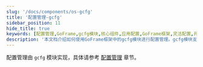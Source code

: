```yaml
---
slug: '/docs/components/os-gcfg'
title: '配置管理-gcfg'
sidebar_position: 11
hide_title: true
keywords: [配置管理,GoFrame,gcfg模块,核心组件,应用配置,GoFrame框架,灵活配置,开发框架,系统配置,配置文件]
description: '本文档介绍如何使用GoFrame框架中的gcfg模块进行配置管理。gcfg模块支持灵活的应用配置和系统配置，帮助开发者更加高效地管理和组织配置文件，确保应用程序的稳定性与灵活性。'
---
```


配置管理由 `gcfg` 模块实现，具体请参考 [配置管理](../../核心组件/配置管理/配置管理.md) 章节。